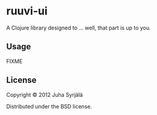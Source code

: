 # ruuvi-ui

A Clojure library designed to ... well, that part is up to you.

## Usage

FIXME

## License

Copyright © 2012 Juha Syrjälä

Distributed under the BSD license.
